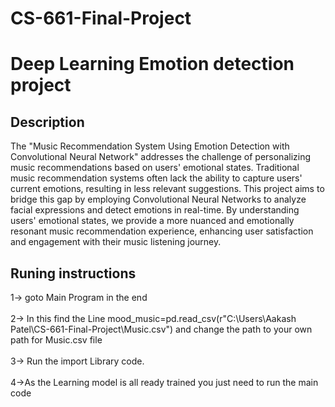 # CS-661-Final-Project

# Deep Learning Emotion detection project

## Description

The "Music Recommendation System Using Emotion Detection with Convolutional Neural Network" addresses the challenge of personalizing music recommendations based on users' emotional states. Traditional music recommendation systems often lack the ability to capture users' current emotions, resulting in less relevant suggestions. This project aims to bridge this gap by employing Convolutional Neural Networks to analyze facial expressions and detect emotions in real-time. By understanding users' emotional states, we provide a more nuanced and emotionally resonant music recommendation experience, enhancing user satisfaction and engagement with their music listening journey.

## Runing instructions
1-> goto Main Program in the end <br><br>
2-> In this find the Line mood_music=pd.read_csv(r"C:\Users\Aakash Patel\CS-661-Final-Project\Music.csv") and change the path to your own path for Music.csv file<br><br>
3-> Run the import Library code. <br><br>
4->As the Learning model is all ready trained you just need to run the main code

